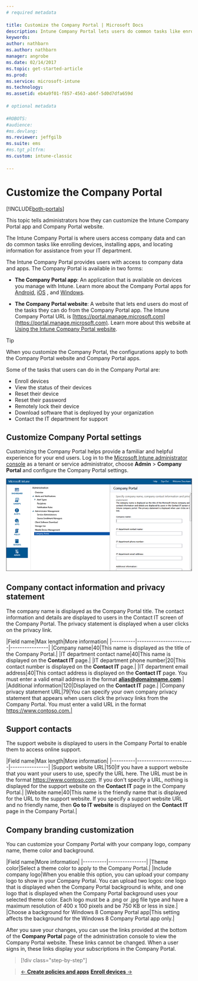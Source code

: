 ```yaml
---
# required metadata

title: Customize the Company Portal | Microsoft Docs
description: Intune Company Portal lets users do common tasks like enroll devices, install apps, and find IT department info.
keywords:
author: nathbarn
ms.author: nathbarn
manager: angrobe
ms.date: 02/14/2017
ms.topic: get-started-article
ms.prod:
ms.service: microsoft-intune
ms.technology:
ms.assetid: eb4a9f01-f857-4563-ab6f-5d0d7dfa659d

# optional metadata

#ROBOTS:
#audience:
#ms.devlang:
ms.reviewer: jeffgilb
ms.suite: ems
#ms.tgt_pltfrm:
ms.custom: intune-classic

---
```


# Customize the Company Portal

[!INCLUDE[both-portals](./includes/note-for-both-portals.md)]

This topic tells administrators how they can customize the Intune Company Portal app and Company Portal website.

The Intune Company Portal is where users access company data and can do common tasks like enrolling devices, installing apps, and locating information for assistance from your IT department.

The Intune Company Portal provides users with access to company data and apps. The Company Portal is available in two forms:

-   **The Company Portal app**: An application that is available on devices you manage with Intune. Learn more about the Company Portal apps for [Android](/intune-user-help/using-your-android-device-with-intune), [iOS](/intune-user-help/using-your-iOS-or-macOS-device-with-intune)
, and [Windows](/intune-user-help/using-your-windows-device-with-intune).


- **The Company Portal website**: A website that lets end users do most of the tasks they can do from the Company Portal app. The Intune Company Portal URL is [https://portal.manage.microsoft.com](https://portal.manage.microsoft.com). Learn more about this website at [Using the Intune Company Portal website](/intune-user-help/using-the-intune-company-portal-website).

> [!TIP]
> When you customize the Company Portal, the configurations apply to both the Company Portal website and Company Portal apps.

Some of the tasks that users can do in the Company Portal are:

-   Enroll devices
-   View the status of their devices
-   Reset their device
-   Reset their password
-   Remotely lock their device
-   Download software that is deployed by your organization
-   Contact the IT department for support

## Customize Company Portal settings
Customizing the Company Portal helps provide a familiar and helpful experience for your end users. Log in to the [Microsoft Intune administrator console](https://manage.microsoft.com) as a tenant or service administrator, choose **Admin** &gt; **Company Portal** and configure the Company Portal settings.

![admin-console-admin-workspace-comp-portal-settings](./media/companyportal.png)

## Company contact information and privacy statement
The company name is displayed as the Company Portal title. The contact information and details are displayed to users in the Contact IT screen of the Company Portal. The privacy statement is displayed when a user clicks on the privacy link.

|Field name|Max length|More information|
    |----------|------------------------|----------------|
    |Company name|40|This name is displayed as the title of the Company Portal.|
    |IT department contact name|40|This name is displayed on the **Contact IT** page.|
    |IT department phone number|20|This contact number is displayed on the **Contact IT** page.|
    |IT department email address|40|This contact address is displayed on the **Contact IT** page. You must enter a valid email address in the format **alias@domainname.com**.|
    |Additional information|120|Displayed on the **Contact IT** page.|
    |Company privacy statement URL|79|You can specify your own company privacy statement that appears when users click the privacy links from the Company Portal. You must enter a valid URL in the format https://www.contoso.com.|

## Support contacts
The support website is displayed to users in the Company Portal to enable them to access online support.

|Field name|Max length|More information|
    |----------|------------------------|----------------|
    |Support website URL|150|If you have a support website that you want your users to use, specify the URL here. The URL must be in the format https://www.contoso.com. If you don't specify a URL, nothing is displayed for the support website on the **Contact IT** page in the Company Portal.|
    |Website name|40|This name is the friendly name that is displayed for the URL to the support website. If you specify a support website URL and no friendly name, then **Go to IT website** is displayed on the **Contact IT** page in the Company Portal.|

## Company branding customization
You can customize your Company Portal with your company logo, company name, theme color and background.

|Field name|More information|
    |----------|----------------|
    |Theme color|Select a theme color to apply to the Company Portal.|
    |Include company logo|When you enable this option, you can upload your company logo to show in your Company Portal. You can upload two logos: one logo that is displayed when the Company Portal background is white, and one logo that is displayed when the Company Portal background uses your selected theme color. Each logo must be a .png or .jpg file type and have a maximum resolution of 400 x 100 pixels and be 750 KB or less in size.|
    |Choose a background for Windows 8 Company Portal app|This setting affects the background for the Windows 8 Company Portal app only.|


After you save your changes, you can use the links provided at the bottom of the **Company Portal** page of the administration console to view the Company Portal website. These links cannot be changed. When a user signs in, these links display your subscriptions in the Company Portal.

>[!div class="step-by-step"]

>[&larr; **Create policies and apps**](/intune-classic/get-started/start-with-a-paid-subscription-to-microsoft-intune-step-6)       [**Enroll devices** &rarr;](/intune-classic/get-started/start-with-a-paid-subscription-to-microsoft-intune-step-8)  
